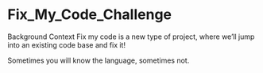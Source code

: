 # Fix_My_Code_Challenge

Background Context
Fix my code is a new type of project, where we’ll jump into an existing code base and fix it!

Sometimes you will know the language, sometimes not.
